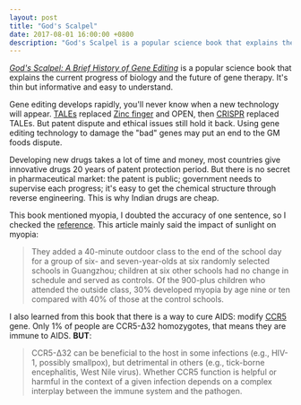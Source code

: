 ```yaml
---
layout: post
title: "God's Scalpel"
date: 2017-08-01 16:00:00 +0800
description: "God's Scalpel is a popular science book that explains the current progress of biology and the future of gene therapy. It's thin but informative and easy to understand."
---
```


[*God's Scalpel: A Brief History of Gene Editing*](https://www.amazon.cn/%E4%B8%8A%E5%B8%9D%E7%9A%84%E6%89%8B%E6%9C%AF%E5%88%80-%E5%9F%BA%E5%9B%A0%E7%BC%96%E8%BE%91%E7%AE%80%E5%8F%B2-%E7%8E%8B%E7%AB%8B%E9%93%AD/dp/B071HXVPXG) is a popular science book that explains the current progress of biology and the future of gene therapy. It's thin but informative and easy to understand.

Gene editing develops rapidly, you'll never know when a new technology will appear. [TALEs](https://en.wikipedia.org/wiki/TAL_effector) replaced [Zinc finger](https://en.wikipedia.org/wiki/Zinc_finger) and OPEN, then [CRISPR](https://en.wikipedia.org/wiki/CRISPR) replaced TALEs. But patent dispute and ethical issues still hold it back. Using gene editing technology to damage the "bad" genes may put an end to the GM foods dispute.

Developing new drugs takes a lot of time and money, most countries give innovative drugs 20 years of patent protection period. But there is no secret in pharmaceutical market: the patent is public; government needs to supervise each progress; it's easy to get the chemical structure through reverse engineering. This is why Indian drugs are cheap.

This book mentioned myopia, I doubted the accuracy of one sentence, so I checked the [reference](https://www.nature.com/news/the-myopia-boom-1.17120). This article mainly said the impact of sunlight on myopia:
> They added a 40-minute outdoor class to the end of the school day for a group of six- and seven-year-olds at six randomly selected schools in Guangzhou; children at six other schools had no change in schedule and served as controls. Of the 900-plus children who attended the outside class, 30% developed myopia by age nine or ten compared with 40% of those at the control schools.

I also learned from this book that there is a way to cure AIDS: modify [CCR5](https://en.wikipedia.org/wiki/CCR5) gene. Only 1% of people are CCR5-Δ32 homozygotes, that means they are immune to AIDS. **BUT**:
> CCR5-Δ32 can be beneficial to the host in some infections (e.g., HIV-1, possibly smallpox), but detrimental in others (e.g., tick-borne encephalitis, West Nile virus). Whether CCR5 function is helpful or harmful in the context of a given infection depends on a complex interplay between the immune system and the pathogen.
